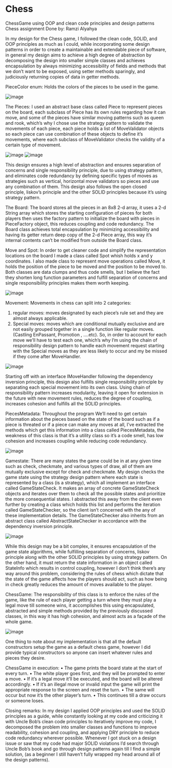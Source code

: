 # Chess
ChessGame using OOP and clean code principles and design patterns
Chess assignment
Done by:
Ramzi Alyahya

In my design for the Chess game, I followed the clean code, SOLID, and OOP principles as much as I could, while incorporating some design patterns in order to create a maintainable and extendable piece of software, in general my design aims to achieve a high degree of abstraction by decomposing the design into smaller simple classes and achieves encapsulation by always minimizing accessibility of fields and methods that we don’t want to be exposed, using setter methods sparingly, and judiciously returning copies of data in getter methods.



PieceColor enum:
Holds the colors of the pieces to be used in the game.

![image](https://user-images.githubusercontent.com/81943021/208049581-99c1e991-5870-4348-b765-e20b2d7895cc.png)



The Pieces:
I used an abstract base class called Piece to represent pieces on the board, each subclass of Piece has its own rules regarding how it can move, and some of the pieces have similar moving patterns such as queen and rook, which’s why I chose use the strategy pattern to validate the movements of each piece, each piece holds a list of MoveValidator objects so each piece can use combination of these objects to define it’s movements, where each subclass of MoveValidator checks the validity of a certain type of movement.

![image](https://user-images.githubusercontent.com/81943021/208049804-1b795e35-5daf-484a-b8fc-ef13266ff561.png)
![image](https://user-images.githubusercontent.com/81943021/208049884-736a4eed-59ff-4514-9fe1-3e7ce2bc2f70.png)



This design ensures a high level of abstraction and ensures separation of concerns and single responsibility principle, due to using strategy pattern, and eliminates code redundancy by defining specific types of moves as strategies such as vertical, horizontal move validators so pieces and use any combination of them.
This design also follows the open closed principle, liskov’s principle and the other SOLID principles because it’s using strategy pattern.



The Board:
The board stores all the pieces in an 8x8 2-d array, it uses a 2-d String array which stores the starting configuration of pieces for both players then uses the factory pattern to initialize the board with pieces in PieceFactory object, this reduces coupling and code redundancy.
The Board class achieves total encapsulation by minimizing accessibility and having its getter return deep copy of the 2-d Piece array, this way it’s internal contents can’t be modified from outside the Board class.



Move and Spot:
In order to get cleaner code and simplify the representation locations on the board I made a class called Spot whish holds x and y coordinates.
I also made class to represent move operations called Move, it holds the position of the piece to be moved and the position to be moved to.
Both classes are data clumps and thus code smells, but I believe the fact they shorten long function parameters and fulfill separation of concerns and single responsibility principles makes them worth keeping.

![image](https://user-images.githubusercontent.com/81943021/208050126-2a23b626-a537-4356-8d20-4074ed97a405.png)



Movement:
Movements in chess can split into 2 categories:
1) regular moves: moves designated by each piece’s rule set and they are almost always applicable.
2) Special moves: moves which are conditional mutually exclusive and are not easily grouped together in a single function like regular moves. (Castling EnPassant, Promotion , ….etc).
So, in order to account for each move we’ll have to test each one, which’s why I’m using the chain of responsibility design pattern to handle each movement request starting with the Special moves as they are less likely to occur and my be missed if they come after MoveHandler.

![image](https://user-images.githubusercontent.com/81943021/208050279-0e799413-56e3-46aa-a5f3-ec9d67f89501.png)

Starting off with an interface IMoveHandler following the dependency inversion principle, this design also fulfills single responsibility principle by separating each special movement into its own class.
Using chain of responsibility pattern increases modularity, leaving it open for extension in the future with new movement rules, reduces the degree of coupling, increases cohesion and fulfills all the SOLID principles.



PiecesMetadata:
Throughout the program We’ll need to get certain information about the pieces based on the state of the board such as if a piece is threated or if a piece can make any moves at all, I’ve extracted the methods which get this information into a class called PiecesMetadata, the weakness of this class is that it’s a utility class so it’s a code smell, has low cohesion and increases coupling while reducing code redundancy.

![image](https://user-images.githubusercontent.com/81943021/208050503-91133f6f-5df2-426b-8043-cebffcab7c16.png)



Gamestate:
There are many states the game could be in at any given time such as check, checkmate, and various types of draw, all of them are mutually exclusive except for check and checkmate.
My design checks the game state using the strategy design pattern where each state is represented by a class (is a strategy), which all implement an interface called GameStateCheck.
It makes an array of concrete GameStateCheck objects and iterates over them to check all the possible states and prioritize the more consequential states.
I abstracted this away from the client even further by creating a class which holds this list and performs the iteration called GameStateChecker, so the client isn’t concerned with the any of these implementation details.
The GameStateChecker also inherits from an abstract class called AbstractStateChecker in accordance with the dependency inversion principle.

![image](https://user-images.githubusercontent.com/81943021/208050578-a5d6a3d0-7115-4435-bd7b-b2285de66f8a.png)

While this design may be a bit complex, it ensures encapsulation of the game state algorithms, while fulfilling separation of concerns, liskov principle along with the other SOLID principles by using strategy pattern.
On the other hand, it must return the state information in an object called StateInfo which results in control coupling, however I don’t think there’s any way around this problem, considering the rules of chess which dictate that the state of the game affects how the players should act, such as how being in check greatly reduces the amount of moves available to the player.



ChessGame:
The responsibility of this class is to enforce the rules of the game, like the rule of each player getting a turn where they must play a legal move till someone wins, it accomplishes this using encapsulated, abstracted and simple methods provided by the previously discussed classes, in this way it has high cohesion, and almost acts as a façade of the whole game.

![image](https://user-images.githubusercontent.com/81943021/208050627-54dc1811-e9f9-404e-89ad-d3f844d8618f.png)

One thing to note about my implementation is that all the default constructors setup the game as a default chess game, however I did provide typical constructors so anyone can insert whatever rules and pieces they desire.

ChessGame in execution:
• The game prints the board state at the start of every turn.
• The white player goes first, and they will be prompted to enter a move.
• If it’s a legal move it’ll be executed, and the board will be altered accordingly.
• If it’s an illegal move or invalid input the game will print the appropriate response to the screen and reset the turn.
• The same will occur but now it’s the other player’s turn.
• This continues till a draw occurs or someone loses.



Closing remarks:
In my design I applied OOP principles and used the SOLID principles as a guide, while constantly looking at my code and criticizing it with Uncle Bob’s clean code principles to iteratively improve my code, I decomposed the problem into smaller classes and functions to improve readability, cohesion and coupling, and applying DRY principle to reduce code redundancy wherever possible.
Whenever I got stuck on a design issue or saw that my code had major SOLID violations I’d search through Uncle Bob’s book and go through design patterns again till I find a simple solution, (as a beginner I still haven’t fully wrapped my head around all of the design patterns).
